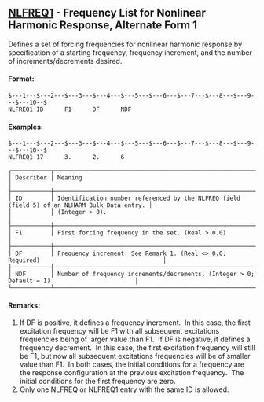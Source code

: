 ## [NLFREQ1](https://nexus.hexagon.com/documentationcenter/bundle/MSC_Nastran_2022.4/page/Nastran_Combined_Book/qrg/bulkno/TOC.NLFREQ1.xhtml) - Frequency List for Nonlinear Harmonic Response, Alternate Form 1

Defines a set of forcing frequencies for nonlinear harmonic response by specification of a starting frequency, frequency increment, and the number of increments/decrements desired.

#### Format:

```nastran
$---1---$---2---$---3---$---4---$---5---$---6---$---7---$---8---$---9---$---10--$
NLFREQ1 ID      F1      DF      NDF                                             
```

#### Examples:

```nastran
$---1---$---2---$---3---$---4---$---5---$---6---$---7---$---8---$---9---$---10--$
NLFREQ1 17      3.      2.      6                                               
```

```text
┌───────────┬──────────────────────────────────────────────────────────────────────────────────────────────┐
│ Describer │ Meaning                                                                                      │
├───────────┼──────────────────────────────────────────────────────────────────────────────────────────────┤
│ ID        │ Identification number referenced by the NLFREQ field (field 5) of an NLHARM Bulk Data entry. │
│           │ (Integer > 0).                                                                               │
├───────────┼──────────────────────────────────────────────────────────────────────────────────────────────┤
│ F1        │ First forcing frequency in the set. (Real > 0.0)                                             │
├───────────┼──────────────────────────────────────────────────────────────────────────────────────────────┤
│ DF        │ Frequency increment. See Remark 1. (Real <> 0.0; Required)                                   │
├───────────┼──────────────────────────────────────────────────────────────────────────────────────────────┤
│ NDF       │ Number of frequency increments/decrements. (Integer > 0; Default = 1)                        │
└───────────┴──────────────────────────────────────────────────────────────────────────────────────────────┘
```

#### Remarks:

1. If DF is positive, it defines a frequency increment.  In this case, the first excitation frequency will be F1 with all subsequent excitations frequencies being of larger value than F1.  If DF is negative, it defines a frequency decrement.  In this case, the first excitation frequency will still be F1, but now all subsequent excitations frequencies will be of smaller value than F1.  In both cases, the initial conditions for a frequency are the response configuration at the previous excitation frequency.  The initial conditions for the first frequency are zero.
2. Only one NLFREQ or NLFREQ1 entry with the same ID is allowed.
